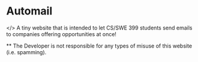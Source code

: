 # Automail

</> A tiny website that is intended to let CS/SWE 399 students send emails to companies offering opportunities at once!

\*\* The Developer is not responsible for any types of misuse of this website (i.e. spamming).
